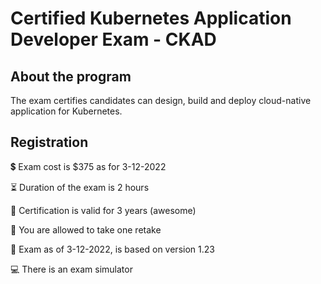 # Certified Kubernetes Application Developer Exam - CKAD

## About the program

The exam certifies candidates can design, build and deploy cloud-native application for Kubernetes.

## Registration

:heavy_dollar_sign: Exam cost is $375 as for 3-12-2022

:hourglass_flowing_sand: Duration of the exam is 2 hours

:scroll: Certification is valid for 3 years (awesome)

:date: You are allowed to take one retake

:notebook: Exam as of 3-12-2022, is based on version 1.23

:computer: There is an exam simulator
